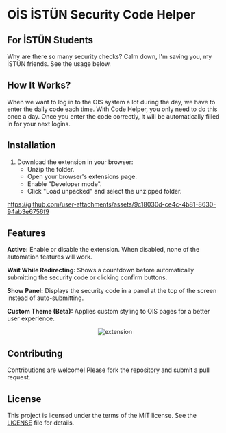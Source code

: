 # OİS İSTÜN Security Code Helper

## For İSTÜN Students
Why are there so many security checks? Calm down, I'm saving you, my İSTÜN friends. See the usage below.

## How It Works?
When we want to log in to the OIS system a lot during the day, we have to enter the daily code each time. With Code Helper, you only need to do this once a day. Once you enter the code correctly, it will be automatically filled in for your next logins.

## Installation
1. Download the extension in your browser:
   - Unzip the folder.
   - Open your browser's extensions page.
   - Enable "Developer mode".
   - Click "Load unpacked" and select the unzipped folder.

https://github.com/user-attachments/assets/9c18030d-ce4c-4b81-8630-94ab3e6756f9




## Features
   **Active:** Enable or disable the extension. When disabled, none of the automation features will work.

   **Wait While Redirecting:** Shows a countdown before automatically submitting the security code or clicking confirm buttons.
   
   **Show Panel:** Displays the security code in a panel at the top of the screen instead of auto-submitting.
   
   **Custom Theme (Beta):** Applies custom styling to OIS pages for a better user experience.
   
   <p align="center">
     <img src="https://github.com/user-attachments/assets/4353865e-2d3f-4037-b240-68f5dedb95a1" alt="extension" align="center">
   </p>

## Contributing
Contributions are welcome! Please fork the repository and submit a pull request.

## License
This project is licensed under the terms of the MIT license. See the [LICENSE](./LICENSE) file for details.
